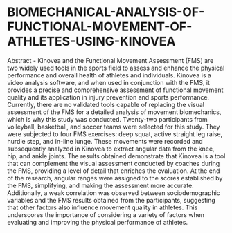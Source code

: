 # BIOMECHANICAL-ANALYSIS-OF-FUNCTIONAL-MOVEMENT-OF-ATHLETES-USING-KINOVEA
Abstract - Kinovea and the Functional Movement Assessment (FMS) are two widely used tools in the sports field to assess and enhance the physical performance and overall health of athletes and individuals. Kinovea is a video analysis software, and when used in conjunction with the FMS, it provides a precise and comprehensive assessment of functional movement quality and its application in injury prevention and sports performance. Currently, there are no validated tools capable of replacing the visual assessment of the FMS for a detailed analysis of movement biomechanics, which is why this study was conducted. Twenty-two participants from volleyball, basketball, and soccer teams were selected for this study. They were subjected to four FMS exercises: deep squat, active straight leg raise, hurdle step, and in-line lunge. These movements were recorded and subsequently analyzed in Kinovea to extract angular data from the knee, hip, and ankle joints. The results obtained demonstrate that Kinovea is a tool that can complement the visual assessment conducted by coaches during the FMS, providing a level of detail that enriches the evaluation. At the end of the research, angular ranges were assigned to the scores established by the FMS, simplifying, and making the assessment more accurate. Additionally, a weak correlation was observed between sociodemographic variables and the FMS results obtained from the participants, suggesting that other factors also influence movement quality in athletes. This underscores the importance of considering a variety of factors when evaluating and improving the physical performance of athletes. 
